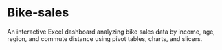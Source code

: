 # Bike-sales
An interactive Excel dashboard analyzing bike sales data by income, age, region, and commute distance using pivot tables, charts, and slicers.
